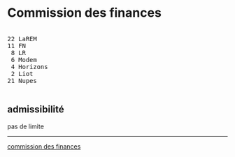 Commission des finances
=======================


<pre class="composition">

22 LaREM
11 FN
 8 LR
 6 Modem
 4 Horizons
 2 Liot
21 Nupes

</pre>


admissibilité
-------------

pas de limite


<hr class="separator">

[commission des finances][officiel]



[officiel]: https://www.assemblee-nationale.fr/dyn/16/organes/commissions-permanentes/finances/composition
